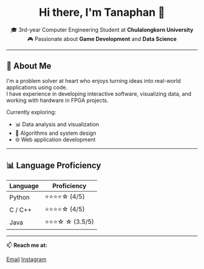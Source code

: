 <!-- GitHub Profile README for Tanaphan Krupistrai -->

<h1 align="center">Hi there, I'm Tanaphan 👋</h1>

<p align="center">
🎓 3rd-year Computer Engineering Student at <strong>Chulalongkorn University</strong><br>
🎮 Passionate about <strong>Game Development</strong> and <strong>Data Science</strong><br>
</p>

---

## 🧠 About Me

I'm a problem solver at heart who enjoys turning ideas into real-world applications using code.  
I have experience in developing interactive software, visualizing data, and working with hardware in FPGA projects.

Currently exploring:
- 📊 Data analysis and visualization
- 🧩 Algorithms and system design
- 🌐 Web application development

---

## 📊 Language Proficiency

| Language     | Proficiency        |
|--------------|--------------------|
| Python       | ⭐⭐⭐⭐☆ (4/5)        |
| C / C++      | ⭐⭐⭐⭐☆ (4/5)      |
| Java         | ⭐⭐⭐☆ ☆ (3.5/5)      |

---

📫 **Reach me at:**  

[Email](mailto:tkrupistrai@gmail.com)
[Instagram](https://www.instagram.com/aimonnnnnnnn/)

